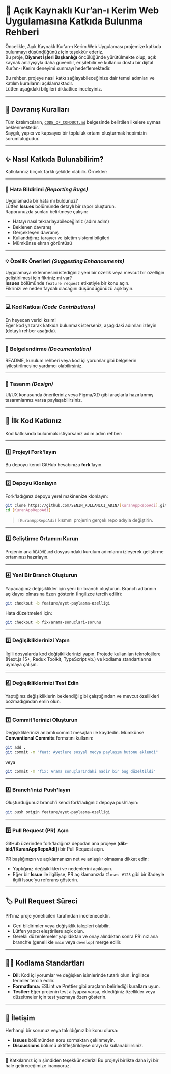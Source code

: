 # 🙌 Açık Kaynaklı Kur’an-ı Kerim Web Uygulamasına Katkıda Bulunma Rehberi

Öncelikle, Açık Kaynaklı Kur’an-ı Kerim Web Uygulaması projemize katkıda bulunmayı düşündüğünüz için teşekkür ederiz.  
Bu proje, **Diyanet İşleri Başkanlığı** öncülüğünde yürütülmekte olup, açık kaynak anlayışıyla daha güvenilir, erişilebilir ve kullanıcı dostu bir dijital Kur’an-ı Kerim deneyimi sunmayı hedeflemektedir.

Bu rehber, projeye nasıl katkı sağlayabileceğinize dair temel adımları ve katılım kurallarını açıklamaktadır.  
Lütfen aşağıdaki bilgileri dikkatlice inceleyiniz.

---

## 📜 Davranış Kuralları

Tüm katılımcıların, [`CODE_OF_CONDUCT.md`](./CODE_OF_CONDUCT.md) belgesinde belirtilen ilkelere uyması beklenmektedir.  
Saygılı, yapıcı ve kapsayıcı bir topluluk ortamı oluşturmak hepimizin sorumluluğudur.

---

## ✨ Nasıl Katkıda Bulunabilirim?

Katkılarınız birçok farklı şekilde olabilir. Örnekler:

---

### 🐞 Hata Bildirimi _(Reporting Bugs)_

Uygulamada bir hata mı buldunuz?  
Lütfen **Issues** bölümünde detaylı bir rapor oluşturun.  
Raporunuzda şunları belirtmeye çalışın:

- Hatayı nasıl tekrarlayabileceğimiz (adım adım)
- Beklenen davranış
- Gerçekleşen davranış
- Kullandığınız tarayıcı ve işletim sistemi bilgileri
- Mümkünse ekran görüntüsü

---

### 💡 Özellik Önerileri _(Suggesting Enhancements)_

Uygulamaya eklenmesini istediğiniz yeni bir özellik veya mevcut bir özelliğin geliştirilmesi için fikriniz mi var?  
**Issues** bölümünde `feature request` etiketiyle bir konu açın.  
Fikrinizi ve neden faydalı olacağını düşündüğünüzü açıklayın.

---

### 💻 Kod Katkısı _(Code Contributions)_

En heyecan verici kısım!  
Eğer kod yazarak katkıda bulunmak isterseniz, aşağıdaki adımları izleyin (detaylı rehber aşağıda).

---

### 📝 Belgelendirme _(Documentation)_

README, kurulum rehberi veya kod içi yorumlar gibi belgelerin iyileştirilmesine yardımcı olabilirsiniz.

---

### 🎨 Tasarım _(Design)_

UI/UX konusunda önerileriniz veya Figma/XD gibi araçlarla hazırlanmış tasarımlarınız varsa paylaşabilirsiniz.

---

## 🧭 İlk Kod Katkınız

Kod katkısında bulunmak istiyorsanız adım adım rehber:

---

### 1️⃣ Projeyi Fork'layın

Bu depoyu kendi GitHub hesabınıza **fork**'layın.

---

### 2️⃣ Depoyu Klonlayın

Fork'ladığınız depoyu yerel makinenize klonlayın:

```bash
git clone https://github.com/SENIN_KULLANICI_ADIN/[KuranAppRepoAdi].git
cd [KuranAppRepoAdi]
````

> `[KuranAppRepoAdi]` kısmını projenin gerçek repo adıyla değiştirin.

---

### 3️⃣ Geliştirme Ortamını Kurun

Projenin ana `README.md` dosyasındaki kurulum adımlarını izleyerek geliştirme ortamınızı hazırlayın.

---

### 4️⃣ Yeni Bir Branch Oluşturun

Yapacağınız değişiklikler için yeni bir branch oluşturun.
Branch adlarının açıklayıcı olmasına özen gösterin (İngilizce tercih edilir):

```bash
git checkout -b feature/ayet-paylasma-ozelligi
```

Hata düzeltmeleri için:

```bash
git checkout -b fix/arama-sonuclari-sorunu
```

---

### 5️⃣ Değişikliklerinizi Yapın

İlgili dosyalarda kod değişikliklerinizi yapın.
Projede kullanılan teknolojilere (Next.js 15+, Redux Toolkit, TypeScript vb.) ve kodlama standartlarına uymaya çalışın.

---

### 6️⃣ Değişikliklerinizi Test Edin

Yaptığınız değişikliklerin beklendiği gibi çalıştığından ve mevcut özellikleri bozmadığından emin olun.

---

### 7️⃣ Commit'lerinizi Oluşturun

Değişikliklerinizi anlamlı commit mesajları ile kaydedin.
Mümkünse **Conventional Commits** formatını kullanın:

```bash
git add .
git commit -m "feat: Ayetlere sosyal medya paylaşım butonu eklendi"
```

veya

```bash
git commit -m "fix: Arama sonuçlarındaki nadir bir bug düzeltildi"
```

---

### 8️⃣ Branch'inizi Push'layın

Oluşturduğunuz branch’i kendi fork’ladığınız depoya push’layın:

```bash
git push origin feature/ayet-paylasma-ozelligi
```

---

### 9️⃣ Pull Request (PR) Açın

GitHub üzerinden fork'ladığınız depodan ana projeye (**dib-bid/\[KuranAppRepoAdi]**) bir Pull Request açın.

PR başlığınızın ve açıklamanızın net ve anlaşılır olmasına dikkat edin:

* Yaptığınız değişiklikleri ve nedenlerini açıklayın.
* Eğer bir **Issue** ile ilgiliyse, PR açıklamanızda `Closes #123` gibi bir ifadeyle ilgili Issue'yu referans gösterin.

---

## 🏷️ Pull Request Süreci

PR’ınız proje yöneticileri tarafından incelenecektir.

* Geri bildirimler veya değişiklik talepleri olabilir.
* Lütfen yapıcı eleştirilere açık olun.
* Gerekli düzenlemeler yapıldıktan ve onay alındıktan sonra PR’ınız ana branch’e (genellikle `main` veya `develop`) merge edilir.

---

## 🧑‍💻 Kodlama Standartları

* **Dil:** Kod içi yorumlar ve değişken isimlerinde tutarlı olun. İngilizce terimler tercih edilir.
* **Formatlama:** ESLint ve Prettier gibi araçların belirlediği kurallara uyun.
* **Testler:** Eğer projenin test altyapısı varsa, eklediğiniz özellikler veya düzeltmeler için test yazmaya özen gösterin.

---

## 📨 İletişim

Herhangi bir sorunuz veya takıldığınız bir konu olursa:

* **Issues** bölümünden soru sormaktan çekinmeyin.
* **Discussions** bölümü aktifleştirildiyse orayı da kullanabilirsiniz.

---

🙏 Katkılarınız için şimdiden teşekkür ederiz!
Bu projeyi birlikte daha iyi bir hale getireceğimize inanıyoruz.
